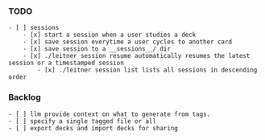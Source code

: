 ### TODO
    - [ ] sessions
        - [x] start a session when a user studies a deck
        - [x] save session everytime a user cycles to another card
        - [x] save session to a __sessions__/ dir
        - [x] ./leitner session resume automatically resumes the latest session or a timestamped session
            - [x] ./leitner session list lists all sessions in descending order

### Backlog
    - [ ] llm provide context on what to generate from tags.
    - [ ] specify a single tagged file or all
    - [ ] export decks and import decks for sharing

